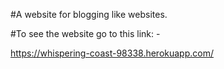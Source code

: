 #A website for blogging like websites.

#To see the website go to this link: -

https://whispering-coast-98338.herokuapp.com/
